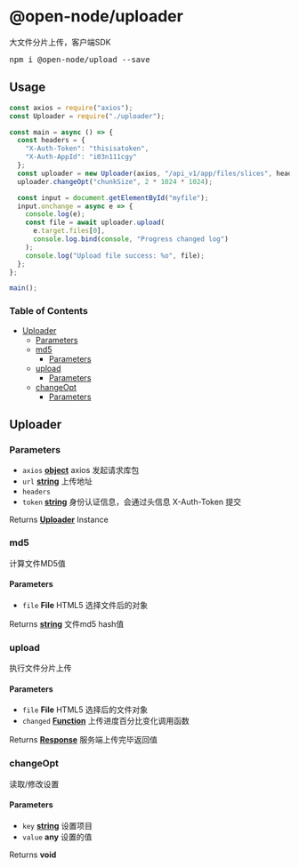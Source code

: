 # @open-node/uploader
大文件分片上传，客户端SDK

<pre>npm i @open-node/upload --save</pre>

## Usage

```js
const axios = require("axios");
const Uploader = require("./uploader");

const main = async () => {
  const headers = {
    "X-Auth-Token": "thisisatoken",
    "X-Auth-AppId": "i03n111cgy"
  };
  const uploader = new Uploader(axios, "/api_v1/app/files/slices", headers);
  uploader.changeOpt("chunkSize", 2 * 1024 * 1024);

  const input = document.getElementById("myfile");
  input.onchange = async e => {
    console.log(e);
    const file = await uploader.upload(
      e.target.files[0],
      console.log.bind(console, "Progress changed log")
    );
    console.log("Upload file success: %o", file);
  };
};

main();
```



<!-- Generated by documentation.js. Update this documentation by updating the source code. -->

### Table of Contents

-   [Uploader][1]
    -   [Parameters][2]
    -   [md5][3]
        -   [Parameters][4]
    -   [upload][5]
        -   [Parameters][6]
    -   [changeOpt][7]
        -   [Parameters][8]

## Uploader

### Parameters

-   `axios` **[object][9]** axios 发起请求库包
-   `url` **[string][10]** 上传地址
-   `headers`
-   `token` **[string][10]** 身份认证信息，会通过头信息 X-Auth-Token 提交

Returns **[Uploader][11]** Instance

### md5

计算文件MD5值

#### Parameters

-   `file` **File** HTML5 选择文件后的对象

Returns **[string][10]** 文件md5 hash值

### upload

执行文件分片上传

#### Parameters

-   `file` **File** HTML5 选择后的文件对象
-   `changed` **[Function][12]** 上传进度百分比变化调用函数

Returns **[Response][13]** 服务端上传完毕返回值

### changeOpt

读取/修改设置

#### Parameters

-   `key` **[string][10]** 设置项目
-   `value` **any** 设置的值

Returns **void**

[1]: #uploader

[2]: #parameters

[3]: #md5

[4]: #parameters-1

[5]: #upload

[6]: #parameters-2

[7]: #changeopt

[8]: #parameters-3

[9]: https://developer.mozilla.org/docs/Web/JavaScript/Reference/Global_Objects/Object

[10]: https://developer.mozilla.org/docs/Web/JavaScript/Reference/Global_Objects/String

[11]: #uploader

[12]: https://developer.mozilla.org/docs/Web/JavaScript/Reference/Statements/function

[13]: https://developer.mozilla.org/docs/Web/Guide/HTML/HTML5
